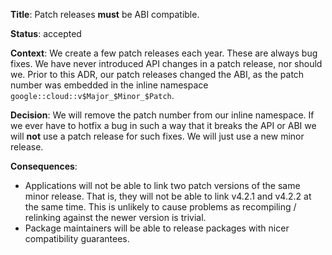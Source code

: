 **Title**: Patch releases **must** be ABI compatible.

**Status**: accepted

**Context**: We create a few patch releases each year. These are always bug
fixes. We have never introduced API changes in a patch release, nor should we.
Prior to this ADR, our patch releases changed the ABI, as the patch number was
embedded in the inline namespace `google::cloud::v$Major_$Minor_$Patch`.

**Decision**: We will remove the patch number from our inline namespace. If we
ever have to hotfix a bug in such a way that it breaks the API or ABI we will
**not** use a patch release for such fixes. We will just use a new minor
release.

**Consequences**:

- Applications will not be able to link two patch versions of the same minor
  release. That is, they will not be able to link v4.2.1 and v4.2.2 at the same
  time. This is unlikely to cause problems as recompiling / relinking against
  the newer version is trivial.
- Package maintainers will be able to release packages with nicer compatibility
  guarantees.
